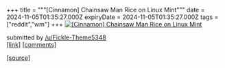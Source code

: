+++
title = """[Cinnamon] Chainsaw Man Rice on Linux Mint"""
date = 2024-11-05T01:35:27.000Z
expiryDate = 2024-11-05T01:35:27.000Z
tags = ["reddit","wm"]
+++
[![[Cinnamon] Chainsaw Man Rice on Linux Mint](https://b.thumbs.redditmedia.com/03BqoNx5EuKg4lfIjid6Qr-xzdv-y96OiikTpUx-ouU.jpg "[Cinnamon] Chainsaw Man Rice on Linux Mint")](https://www.reddit.com/r/unixporn/comments/1gjvbm8/cinnamon_chainsaw_man_rice_on_linux_mint/)

submitted by [/u/Fickle-Theme5348](https://www.reddit.com/user/Fickle-Theme5348)  
[\[link\]](https://www.reddit.com/gallery/1gjvbm8) [\[comments\]](https://www.reddit.com/r/unixporn/comments/1gjvbm8/cinnamon_chainsaw_man_rice_on_linux_mint/)

[[source]](https://www.reddit.com/r/unixporn/comments/1gjvbm8/cinnamon_chainsaw_man_rice_on_linux_mint/)
